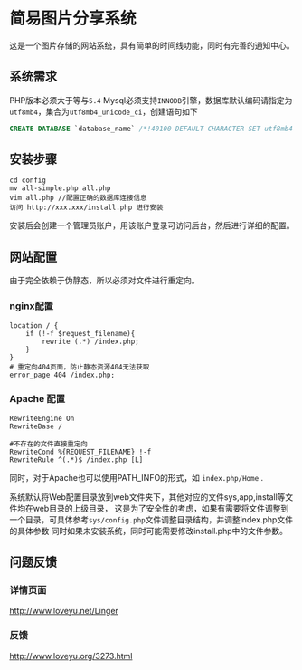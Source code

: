 # 简易图片分享系统
这是一个图片存储的网站系统，具有简单的时间线功能，同时有完善的通知中心。

## 系统需求
PHP版本必须大于等与`5.4`
Mysql必须支持`INNODB`引擎，数据库默认编码请指定为`utf8mb4`，集合为`utf8mb4_unicode_ci`，创建语句如下
```sql
CREATE DATABASE `database_name` /*!40100 DEFAULT CHARACTER SET utf8mb4 COLLATE utf8mb4_unicode_ci */
```

## 安装步骤

```
cd config
mv all-simple.php all.php
vim all.php //配置正确的数据库连接信息
访问 http://xxx.xxx/install.php 进行安装
```
安装后会创建一个管理员账户，用该账户登录可访问后台，然后进行详细的配置。

## 网站配置
由于完全依赖于伪静态，所以必须对文件进行重定向。

### nginx配置
```
location / {
	if (!-f $request_filename){
		rewrite (.*) /index.php;
	}
}
# 重定向404页面，防止静态资源404无法获取
error_page 404 /index.php;
```

### Apache 配置
```
RewriteEngine On
RewriteBase /

#不存在的文件直接重定向
RewriteCond %{REQUEST_FILENAME} !-f
RewriteRule ^(.*)$ /index.php [L]
```

同时，对于Apache也可以使用PATH_INFO的形式，如 `index.php/Home` .

系统默认将Web配置目录放到web文件夹下，其他对应的文件sys,app,install等文件均在web目录的上级目录，
这是为了安全性的考虑，如果有需要将文件调整到一个目录，可具体参考`sys/config.php`文件调整目录结构，并调整index.php文件的具体参数
同时如果未安装系统，同时可能需要修改install.php中的文件参数。

## 问题反馈
### 详情页面
http://www.loveyu.net/Linger
### 反馈
http://www.loveyu.org/3273.html
